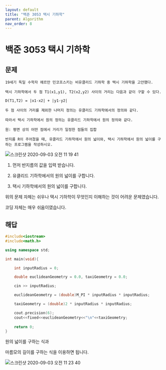 ```yaml
---
layout: default
title: "백준 3053 택시 기하학"
parent: Algorithm
nav_order: 8
---
```


# 백준 3053 택시 기하학

## 문제

```
19세기 독일 수학자 헤르만 민코프스키는 비유클리드 기하학 중 택시 기하학을 고안했다.

택시 기하학에서 두 점 T1(x1,y1), T2(x2,y2) 사이의 거리는 다음과 같이 구할 수 있다.

D(T1,T2) = |x1-x2| + |y1-y2|

두 점 사이의 거리를 제외한 나머지 정의는 유클리드 기하학에서의 정의와 같다.

따라서 택시 기하학에서 원의 정의는 유클리드 기하학에서 원의 정의와 같다.

원: 평면 상의 어떤 점에서 거리가 일정한 점들의 집합

반지름 R이 주어졌을 때, 유클리드 기하학에서 원의 넓이와, 택시 기하학에서 원의 넓이를 구하는 프로그램을 작성하시오.
```
![스크린샷 2020-09-03 오전 11 19 41](https://user-images.githubusercontent.com/16849874/92063989-71219800-edd7-11ea-962f-79a4ff9ae607.png)

1. 먼저 반지름의 값을 입력 받습니다.

2. 유클리드 기하학에서의 원의 넓이를 구합니다.

3. 택시 기하학에서의 원의 넓이를 구합니다.

위의 문제 자체는 쉬우나 택시 기하학이 무엇인지 이해하는 것이 어려운 문제였습니다.

코딩 자체는 매우 쉬움이였습니다.

## 해답

```C++
#include<iostream>
#include<math.h>

using namespace std;

int main(void){

    int inputRadius = 0;

    double euclideanGeometry = 0.0, taxiGeometry = 0.0;

    cin >> inputRadius;

    euclideanGeometry = (double)M_PI * inputRadius * inputRadius;

    taxiGeometry = (double)2 * inputRadius * inputRadius;

    cout.precision(6);
    cout<<fixed<<euclideanGeometry<<"\n"<<taxiGeometry;
    
    return 0;
}
```

원의 넓이를 구하는 식과

마름모의 길이를 구하는 식을 이용하면 됩니다.

![스크린샷 2020-09-03 오전 11 23 40](https://user-images.githubusercontent.com/16849874/92064172-ec834980-edd7-11ea-92d0-ed420bbb28e3.png)
